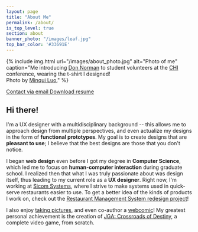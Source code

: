 ```yaml
---
layout: page
title: "About Me"
permalink: /about/
is_top_level: true
section: about
banner_photo: "/images/leaf.jpg"
top_bar_color: '#33691E'
---
```


{% include img.html
  url="/images/about_photo.jpg"
  alt="Photo of me"
  caption="Me introducing <a href='http://en.wikipedia.org/wiki/Don_Norman'>Don Norman</a> to student volunteers at the <a href='http://en.wikipedia.org/wiki/Conference_on_Human_Factors_in_Computing_Systems'>CHI</a> conference, wearing the t-shirt I designed</a>!<br />Photo by <a href='http://www.minqiluo.com/'>Minqui Luo.</a>"
%}

<div class="buttons">
  <a href="#" id="email_link">
    <i class="site-icon fa fa-envelope-o fa-lg"></i>
    Contact via email
  </a>
	<a href="/files/DanTilden-Resume.pdf">
    <i class="site-icon fa fa-file-text-o fa-lg"></i>
    Download resume
	</a>
</div>


## Hi there!

I'm a UX designer with a multidisciplinary background -- this allows me to approach design from multiple perspectives, and even actualize my designs in the form of **functional prototypes**. My goal is to create designs that are **pleasant to use**; I believe that the best designs are those that you don't notice.

I began **web design** even before I got my degree in **Computer Science**, which led me to focus on **human-computer interaction** during graduate school. I realized then that what I was truly passionate about was design itself, thus leading to my current role as a **UX designer**. Right now, I'm working at [Sicom Systems](http://www.sicom.com), where I strive to make systems used in quick-serve restaurants easier to use. To get a better idea of the kinds of products I work on, check out the [Restaurant Management System redesign project](/projects/restaurant_management)!

I also enjoy [taking pictures](https://www.instagram.com/freakified/), and even co-author a [webcomic](http://www.scrapinold.com/23.html)! My greatest personal achievement is the creation of [JGA: Crossroads of Destiny](http://freakified.github.io/jga/), a complete video game, from scratch.

<!-- In my spare time, I've built even more exciting projects, like JGA: Crossroads of Destiny. -->
